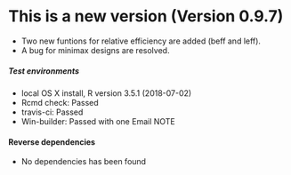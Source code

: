 # This is a new version (Version 0.9.7)
* Two new funtions for relative efficiency are added (beff and leff).
* A bug for minimax designs are resolved.
##### Test environments
* local OS X install, R version 3.5.1 (2018-07-02)
* Rcmd check: Passed 
* travis-ci: Passed
* Win-builder: Passed with one Email NOTE


#### Reverse dependencies
* No dependencies has been found













